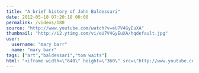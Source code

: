 ```yaml
---
title: "A brief history of John Baldessari"
date: 2012-05-18 07:20:18 00:00
permalink: /videos/180
source: "http://www.youtube.com/watch?v=eU7V4GyEuXA"
thumbnail: "http://i2.ytimg.com/vi/eU7V4GyEuXA/hqdefault.jpg"
user:
  username: "mary barr"
  name: "mary barr"
tags: ["art","baldessari","tom waits"]
html: "<iframe width=\"640\" height=\"360\" src=\"http://www.youtube.com/embed/eU7V4GyEuXA?wmode=transparent&fs=1&feature=oembed\" frameborder=\"0\" allowfullscreen></iframe>"
---
```


